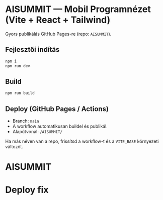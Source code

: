 # AISUMMIT — Mobil Programnézet (Vite + React + Tailwind)

Gyors publikálás GitHub Pages-re (repo: `AISUMMIT`).

## Fejlesztői indítás

```bash
npm i
npm run dev
```

## Build
```bash
npm run build
```

## Deploy (GitHub Pages / Actions)
- Branch: `main`
- A workflow automatikusan buildel és publikál.
- Alapútvonal: `/AISUMMIT/`

Ha más néven van a repo, frissítsd a workflow-t és a `VITE_BASE` környezeti változót.
# AISUMMIT
# Deploy fix
